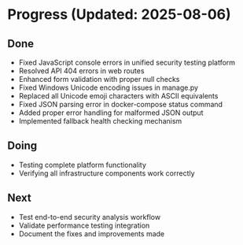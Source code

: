 # Progress (Updated: 2025-08-06)

## Done

- Fixed JavaScript console errors in unified security testing platform
- Resolved API 404 errors in web routes
- Enhanced form validation with proper null checks
- Fixed Windows Unicode encoding issues in manage.py
- Replaced all Unicode emoji characters with ASCII equivalents
- Fixed JSON parsing error in docker-compose status command
- Added proper error handling for malformed JSON output
- Implemented fallback health checking mechanism

## Doing

- Testing complete platform functionality
- Verifying all infrastructure components work correctly

## Next

- Test end-to-end security analysis workflow
- Validate performance testing integration
- Document the fixes and improvements made
